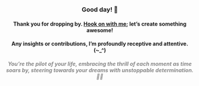 <div style="text-align: center;">
  <h3>Good day! 👋</h3>
  <h4>Thank you for dropping by. <a href ="mailto:amicableycot@gmail.com">Hook on with me</a>; let’s create something awesome!</h4>
  <h4>Any insights or contributions, I’m profoundly receptive and attentive. (~_^)</h4>
  <h5 style="color: #888;">You’re the pilot of your life, embracing the thrill of each moment as time soars by, steering towards your dreams with unstoppable determination. 🚀😄</h5>
</div>
  
<!--
- **lewiskirori/lewiskirori** is a ✨ _special_ ✨ repository!
- 🔭 I’m currently working on ...
- 👯 I’m looking to collaborate on ...
- 🤔 I’m looking for help with ...
- 💬 Ask me about ...
- 📫 How to reach me: ...
- 😄 Pronouns: ...
- ⚡ Fun fact: ...
- Avant-garde || forward-looking || progressive || revolutionary || ...
- Allied: the company && affiliated || working together with && Skilled craftsmanship allied to advanced technology.
- SOftware ARchitect ASpirant.
- The Future and the Present.
-->                                                     
